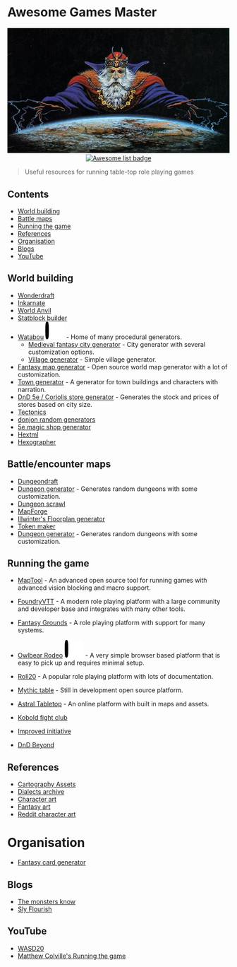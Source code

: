 # Awesome Games Master
<div align="center">
  <img src="./images/Dungeon-Master.png" alt="Jon and the Board Game of Westeros" title="you know nothing, Jon Snow">
  <br />
  <a href="https://awesome.re" title="more awesome lists"><img src="https://awesome.re/badge.svg" alt="Awesome list badge"></a>
</div>

> Useful resources for running table-top role playing games

## Contents
* [World building](#world-building)
* [Battle maps](#battle-maps)
* [Running the game](#running-the-game)
* [References](#references)
* [Organisation](#organisation)
* [Blogs](#blogs)
* [YouTube](#youtube)


## World building
- [Wonderdraft](https://www.wonderdraft.net/)
- [Inkarnate](https://inkarnate.com/)
- [World Anvil](https://www.worldanvil.com/)
- [Statblock builder](https://tetra-cube.com/dnd/dnd-statblock.html)
- [Watabou](https://watabou.itch.io) [![Patreon](/images/small_patreon.svg)](https://www.patreon.com/watawatabou) - Home of many procedural generators.
  * [Medieval fantasy city generator](https://watabou.itch.io/medieval-fantasy-city-generator) - City generator with several customization options.
  * [Village generator](https://watabou.itch.io/village-generator) - Simple village generator.
- [Fantasy map generator](https://azgaar.github.io/Fantasy-Map-Generator/) - Open source world map generator with a lot of customization.
- [Town generator](https://eigengrausgenerator.com/) - A generator for town buildings and characters with narration.
- [DnD 5e / Coriolis store generator](http://dndstores.azurewebsites.net/index.html) - Generates the stock and prices of stores based on city size.
- [Tectonics](http://www.illwinter.com/floorplan/)
- [donjon random generators](http://donjon.bin.sh/)
- [5e magic shop generator](https://5emagic.shop/generate)
- [Hextml](http://hextml.playest.net/)
- [Hexographer](https://www.hexographer.com/)

## Battle/encounter maps
- [Dungeondraft](https://dungeondraft.net/)
- [Dungeon generator](https://dungen.app/dungen/) - Generates random dungeons with some customization.
- [Dungeon scrawl](https://dungeonscrawl.com/)
- [MapForge](https://www.mapforge-software.com/screenshots/)
- [Illwinter's Floorplan generator](http://www.illwinter.com/floorplan/)
- [Token maker](https://rolladvantage.com/tokenstamp/)
- [Dungeon generator](https://dungen.app/dungen/) - Generates random dungeons with some customization.

## Running the game
- [MapTool](https://www.rptools.net/toolbox/maptool/) - An advanced open source tool for running games with advanced vision blocking and macro support.
- [FoundryVTT](https://foundryvtt.com/) - A modern role playing platform with a large community and developer base and integrates with many other tools.
- [Fantasy Grounds](http://www.fantasygrounds.com/home/home.php) - A role playing platform with support for many systems.
- [Owlbear Rodeo](https://www.owlbear.rodeo/) [![Patreon](/images/small_patreon.svg)](https://www.patreon.com/owlbearrodeo) - A very simple browser based platform that is easy to pick up and requires minimal setup.
- [Roll20](https://roll20.net/) - A popular role playing platform with lots of documentation.
- [Mythic table](https://www.mythictable.com/) - Still in development open source platform.
- [Astral Tabletop](https://www.astraltabletop.com/) - An online platform with built in maps and assets.

- [Kobold fight club](https://kobold.club/fight/#/encounter-builder)
- [Improved initiative](https://www.improved-initiative.com/)
- [DnD Beyond](https://www.dndbeyond.com/)

## References
- [Cartography Assets](http://cartographyassets.com/)
- [Dialects archive](https://www.dialectsarchive.com/)
- [Character art](https://www.pinterest.co.uk/efilean/)
- [Fantasy art](https://www.pinterest.co.uk/FantasyPicsInc/pathfinder-dd-dnd-35-5e-5th-ed-fantasy-d20-pfrpg-r/)
- [Reddit character art](https://www.reddit.com/r/characterdrawing)

# Organisation
- [Fantasy card generator](https://crobi.github.io/rpg-cards/generator/generate.html)

## Blogs
- [The monsters know](https://www.themonstersknow.com/)
- [Sly Flourish](https://slyflourish.com/)

## YouTube
- [WASD20](https://www.youtube.com/channel/UCQOmmyopiTzH9dlThm8hbwQ)
- [Matthew Colville's Running the game](https://www.youtube.com/user/mcolville)

